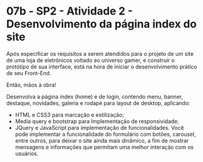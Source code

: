 # 07b - SP2 - Atividade 2 - Desenvolvimento da página index do site 
Após especificar os requisitos a serem atendidos para o projeto de um site de uma loja de eletrônicos voltado ao universo gamer, e construir o protótipo de sua interface, está na hora de iniciar o desenvolvimento prático de seu Front-End.

Então, mãos à obra!

Desenvolva a página index (home) e de login, contendo menu, banner, destaque, novidades, galeria e rodapé para layout de desktop, aplicando:  

* HTML e CSS3 para marcação e estilização;
* Media query e bootstrap para Implementação de responsividade;
* JQuery e JavaScript para implementação de funcionalidades. Você pode implementar a funcionalidade do formulário com botões, carousel, entre outros, para deixar o site ainda mais dinâmico, a fim de mostrar mensagens e informações que permitam uma melhor interação com os usuários. 
